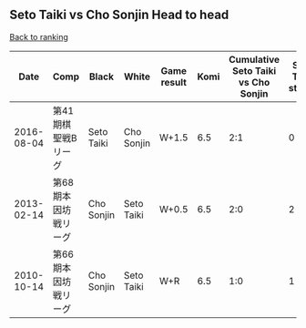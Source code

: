 ## Seto Taiki vs Cho Sonjin Head to head

[Back to ranking](../../index.md)




| **Date** | **Comp** | **Black** | **White** | **Game result** | **Komi** | **Cumulative Seto Taiki vs Cho Sonjin** | **Seto Taiki streak** | **Cho Sonjin streak** | 
| --- | --- | --- | --- | --- | --- | --- | --- | --- |
| 2016-08-04 | 第41期棋聖戦Bリーグ | Seto Taiki | Cho Sonjin | W+1.5 | 6.5 | 2:1 | 0 | 1 | 
| 2013-02-14 | 第68期本因坊戦リーグ | Cho Sonjin | Seto Taiki | W+0.5 | 6.5 | 2:0 | 2 | 0 | 
| 2010-10-14 | 第66期本因坊戦リーグ | Cho Sonjin | Seto Taiki | W+R | 6.5 | 1:0 | 1 | 0 |





